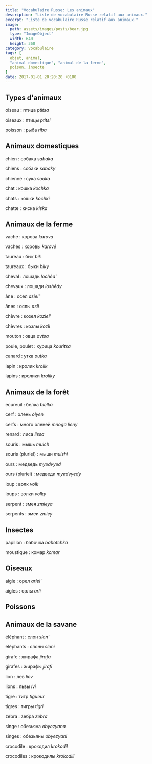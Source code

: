 ```yaml
---
title: "Vocabulaire Russe: Les animaux"
description: "Liste de vocabulaire Russe relatif aux animaux."
excerpt: "Liste de vocabulaire Russe relatif aux animaux."
image:
  path: assets/images/posts/bear.jpg
  type: "ImageObject"
  width: 640
  height: 360
category: vocabulaire
tags: [
  objet, animal,
  "animal domestique", "animal de la ferme",
  poison, insecte
]
date: 2017-01-01 20:20:20 +0100
---
```


## Types d'animaux

oiseau
: птица
*ptitsa*

oiseaux
: птицы
*ptitsi*

poisson
: рыба
*riba*


## Animaux domestiques

chien
: собака
*sabaka*

chiens
: собаки
*sabaky*

chienne
: сука
*souka*

chat
: кошка
*kochka*

chats
: кошки
*kochki*

chatte
: киска
*kiska*


## Animaux de la ferme

vache
: корова
*karova*

vaches
: коровы
*karové*

taureau
: бык
*bik*

taureaux
: быки
*biky*

cheval
: лошадь
*lochèd'*

chevaux
: лошади
*loshèdy*

âne
: осел
*asiel'*

ânes
: ослы
*asli*

chèvre
: козел
*koziel'*

chèvres
: козлы
*kozli*

mouton
: овца
*avtsa*

poule, poulet
: курица
*kouritsa*

canard
: yткa
*outka*

lapin
: кролик
*krolik*

lapins
: кролики
*kroliky*


## Animaux de la forêt

ecureuil
: белка
*bielka*

cerf
: олень
*olyen*

cerfs
: много оленей
*mnoga lieny*

renard
: лиса
*lissa*

souris
: мышь
*muich*

souris (pluriel)
: мыши
*muishi*

ours
: медведь
*myedvyed*

ours (pluriel)
: медведи
*myedvyedy*

loup
: волк
*volk*

loups
: волки
*volky*

serpent
: змея
*zmieya*

serpents
: змеи
*zmiey*


## Insectes

papillon
: бабочка
*babotchka*

moustique
: комар
*komar*


## Oiseaux

aigle
: орел
*ariel'*

aigles
: орлы
*arli*


## Poissons




## Animaux de la savane

éléphant
: слон
*slon'*

éléphants
: слоны
*sloni*

girafe
: жирафа
*jirafa*

girafes
: жирафы
*jirafi*

lion
: лев
*liev*

lions
: львы
*lvi*

tigre
: тигр
*tigueur*

tigres
: тигры
*tigri*

zebra
: зебра
*zebra*

singe
: обезьяна
*obyezyana*

singes
: обезьяны
*obyezyani*

crocodile
: крокодил
*krokodil*

crocodiles
: крокодилы
*krokodili*
